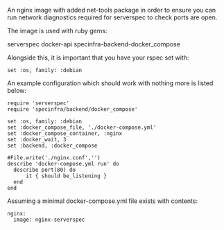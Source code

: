 An nginx image with added net-tools package in order to ensure you can run network diagnostics required for serverspec to check ports are open.

The image is used with ruby gems:

serverspec
docker-api
specinfra-backend-docker_compose

Alongside this, it is important that you have your rspec set with:

```
set :os, family: :debian
```

An example configuration which should work with nothing more is listed below:

```
require 'serverspec'
require 'specinfra/backend/docker_compose'

set :os, family: :debian
set :docker_compose_file, './docker-compose.yml'
set :docker_compose_container, :nginx
set :docker_wait, 3
set :backend, :docker_compose

#File.write('./nginx.conf','')
describe 'docker-compose.yml run' do
  describe port(80) do
      it { should be_listening }
  end
end
```

Assuming a minimal docker-compose.yml file exists with contents:

```
nginx:
  image: nginx-serverspec
```
